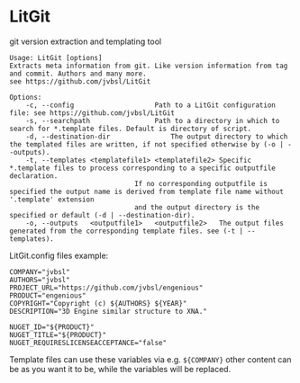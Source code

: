 # LitGit
git version extraction and templating tool

```
Usage: LitGit [options]
Extracts meta information from git. Like version information from tag and commit. Authors and many more.
see https://github.com/jvbsl/LitGit

Options:
	-c, --config					Path to a LitGit configuration file: see https://github.com/jvbsl/LitGit
	-s, --searchpath				Path to a directory in which to search for *.template files. Default is directory of script.
	-d, --destination-dir				The output directory to which the templated files are written, if not specified otherwise by (-o | --outputs).
	-t, --templates	<templatefile1> <templatefile2>	Specific *.template files to process corresponding to a specific outputfile declaration.
							   If no corresponding outputfile is specified the output name is derived from template file name without '.template' extension
							   and the output directory is the specified or default (-d | --destination-dir).
	-o, --outputs	<outputfile1>   <outputfile2>	The output files generated from the corresponding template files. see (-t | --templates).
 ``` 
 
 LitGit.config files example:
 ```
 COMPANY="jvbsl"
AUTHORS="jvbsl"
PROJECT_URL="https://github.com/jvbsl/engenious"
PRODUCT="engenious"
COPYRIGHT="Copyright (c) ${AUTHORS} ${YEAR}"
DESCRIPTION="3D Engine similar structure to XNA."

NUGET_ID="${PRODUCT}"
NUGET_TITLE="${PRODUCT}"
NUGET_REQUIRESLICENSEACCEPTANCE="false"
 ```
 
 Template files can use these variables via e.g. `${COMPANY}` other content can be as you want it to be, while the variables will be replaced.
